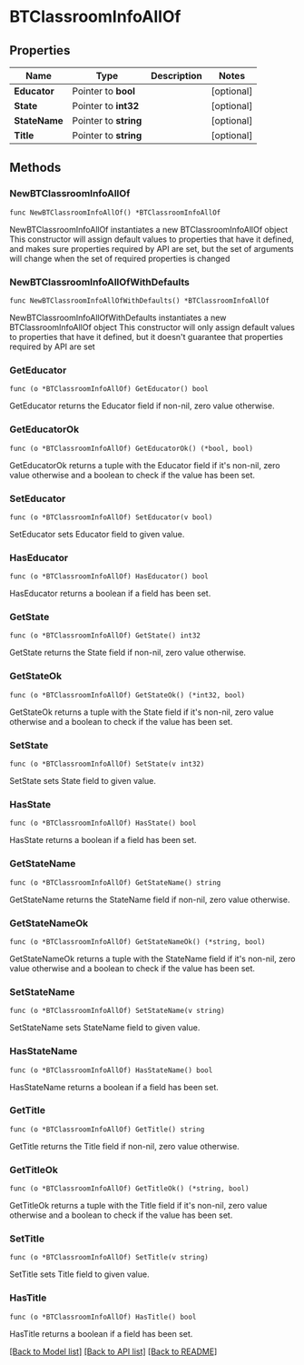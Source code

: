 # BTClassroomInfoAllOf

## Properties

Name | Type | Description | Notes
------------ | ------------- | ------------- | -------------
**Educator** | Pointer to **bool** |  | [optional] 
**State** | Pointer to **int32** |  | [optional] 
**StateName** | Pointer to **string** |  | [optional] 
**Title** | Pointer to **string** |  | [optional] 

## Methods

### NewBTClassroomInfoAllOf

`func NewBTClassroomInfoAllOf() *BTClassroomInfoAllOf`

NewBTClassroomInfoAllOf instantiates a new BTClassroomInfoAllOf object
This constructor will assign default values to properties that have it defined,
and makes sure properties required by API are set, but the set of arguments
will change when the set of required properties is changed

### NewBTClassroomInfoAllOfWithDefaults

`func NewBTClassroomInfoAllOfWithDefaults() *BTClassroomInfoAllOf`

NewBTClassroomInfoAllOfWithDefaults instantiates a new BTClassroomInfoAllOf object
This constructor will only assign default values to properties that have it defined,
but it doesn't guarantee that properties required by API are set

### GetEducator

`func (o *BTClassroomInfoAllOf) GetEducator() bool`

GetEducator returns the Educator field if non-nil, zero value otherwise.

### GetEducatorOk

`func (o *BTClassroomInfoAllOf) GetEducatorOk() (*bool, bool)`

GetEducatorOk returns a tuple with the Educator field if it's non-nil, zero value otherwise
and a boolean to check if the value has been set.

### SetEducator

`func (o *BTClassroomInfoAllOf) SetEducator(v bool)`

SetEducator sets Educator field to given value.

### HasEducator

`func (o *BTClassroomInfoAllOf) HasEducator() bool`

HasEducator returns a boolean if a field has been set.

### GetState

`func (o *BTClassroomInfoAllOf) GetState() int32`

GetState returns the State field if non-nil, zero value otherwise.

### GetStateOk

`func (o *BTClassroomInfoAllOf) GetStateOk() (*int32, bool)`

GetStateOk returns a tuple with the State field if it's non-nil, zero value otherwise
and a boolean to check if the value has been set.

### SetState

`func (o *BTClassroomInfoAllOf) SetState(v int32)`

SetState sets State field to given value.

### HasState

`func (o *BTClassroomInfoAllOf) HasState() bool`

HasState returns a boolean if a field has been set.

### GetStateName

`func (o *BTClassroomInfoAllOf) GetStateName() string`

GetStateName returns the StateName field if non-nil, zero value otherwise.

### GetStateNameOk

`func (o *BTClassroomInfoAllOf) GetStateNameOk() (*string, bool)`

GetStateNameOk returns a tuple with the StateName field if it's non-nil, zero value otherwise
and a boolean to check if the value has been set.

### SetStateName

`func (o *BTClassroomInfoAllOf) SetStateName(v string)`

SetStateName sets StateName field to given value.

### HasStateName

`func (o *BTClassroomInfoAllOf) HasStateName() bool`

HasStateName returns a boolean if a field has been set.

### GetTitle

`func (o *BTClassroomInfoAllOf) GetTitle() string`

GetTitle returns the Title field if non-nil, zero value otherwise.

### GetTitleOk

`func (o *BTClassroomInfoAllOf) GetTitleOk() (*string, bool)`

GetTitleOk returns a tuple with the Title field if it's non-nil, zero value otherwise
and a boolean to check if the value has been set.

### SetTitle

`func (o *BTClassroomInfoAllOf) SetTitle(v string)`

SetTitle sets Title field to given value.

### HasTitle

`func (o *BTClassroomInfoAllOf) HasTitle() bool`

HasTitle returns a boolean if a field has been set.


[[Back to Model list]](../README.md#documentation-for-models) [[Back to API list]](../README.md#documentation-for-api-endpoints) [[Back to README]](../README.md)


